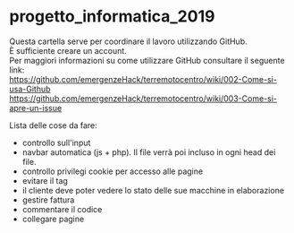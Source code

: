 # progetto_informatica_2019
Questa cartella serve per coordinare il lavoro utilizzando GitHub.  
È sufficiente creare un account.  
Per maggiori informazioni su come utilizzare GitHub consultare il seguente link:  
https://github.com/emergenzeHack/terremotocentro/wiki/002-Come-si-usa-Github  
https://github.com/emergenzeHack/terremotocentro/wiki/003-Come-si-apre-un-issue
  
Lista delle cose da fare:
  - controllo sull'input
  - navbar automatica (js + php). Il file verrà poi incluso in ogni head dei file.
  - controllo privilegi cookie per accesso alle pagine
  - evitare il tag <center>
  - il cliente deve poter vedere lo stato delle sue macchine in elaborazione
  - gestire fattura
  - commentare il codice
  - collegare pagine
  
